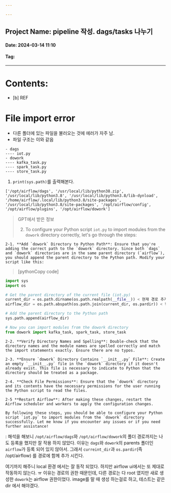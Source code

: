 ```yaml
---

---
```

## Project Name: pipeline 작성. dags/tasks 나누기 
#### Date: 2024-03-14 11:10 
#### Tag:
---
# Contents:

- [b] REF
>


# File import error 

- 다른 폴더에 있는 파일을 불러오는 것에 에러가 자주 남.
- 파일 구조는 이와 같음
```
- dags
---- iot.py
- dowork
---- kafka_task.py
---- spark_task.py
---- store_task.py
```

1. `print(sys.path)`를 출력해본다.
```
['/opt/airflow/dags', '/usr/local/lib/python38.zip', '/usr/local/lib/python3.8', '/usr/local/lib/python3.8/lib-dynload', '/home/airflow/.local/lib/python3.8/site-packages', '/usr/local/lib/python3.8/site-packages', '/opt/airflow/config', '/opt/airflow/plugins', '/opt/airflow/dowork']
```

> GPT에서 받은 정보
> 
> 2. To configure your Python script `iot.py` to import modules from the `dowork` directory correctly, let's go through the steps:
>
    2-1. **Add `dowork` Directory to Python Path**: Ensure that you're adding the correct path to the `dowork` directory. Since both `dags` and `dowork` directories are in the same parent directory (`airflow`), you should append the parent directory to the Python path. Modify your script like this:
>
> [pythonCopy code]
```python
import sys
import os

# Get the parent directory of the current file (iot.py)
current_dir = os.path.dirname(os.path.realpath(__file__)) < 현재 경로 추가 
airflow_dir = os.path.abspath(os.path.join(current_dir, os.pardir)) < 현재 경로와 상위 경로를 추가 

# Add the parent directory to the Python path
sys.path.append(airflow_dir)

# Now you can import modules from the dowork directory
from dowork import kafka_task, spark_task, store_task

```
  >  
    2-2. **Verify Directory Names and Spelling**: Double-check that the directory names and the module names are spelled correctly and match the import statements exactly. Ensure there are no typos.
  >  
    2-3. **Ensure `dowork` Directory Contains `__init__.py` File**: Create an empty `__init__.py` file in the `dowork` directory if it doesn't already exist. This file is necessary to indicate to Python that the directory should be treated as a package.
>    
    2-4. **Check File Permissions**: Ensure that the `dowork` directory and its contents have the necessary permissions for the user running the Python script to read the files.
>    
    2-5 **Restart Airflow**: After making these changes, restart the Airflow scheduler and workers to apply the configuration changes.
  >  
>
    By following these steps, you should be able to configure your Python script `iot.py` to import modules from the `dowork` directory successfully. Let me know if you encounter any issues or if you need further assistance!

: 해석을 해보니 `/opt/airflow/dags`와 `/opt/airflow/dowork`의 폴더 경로까지는 나도 등록을 했지만 잘 작용 하지 않았다. 이유는 `dags`와 `dowork`의 parents 폴더인 `airflow`가 등록 되어 있지 않아서. 그래서 `curreint_dir`과 `os.pardir`(즉 /opt/airflow) 를 경로에 함께 추가 시킨다. 

여기까지 해주니 local 환경 에서는 잘 동작 되었다. 하지만 airflow ui에서는 또 제대로 작동하지 않는다. ㅠ
이유는 경로의 권한 때문인데, 다른 경로는 다 root 였지만 새로 생성한 `dowork`는 airflow 권한이었다. 
image를 말 때 생성 하는걸로 하고, 테스트는 같은 dir 에서 해야겠다. 

